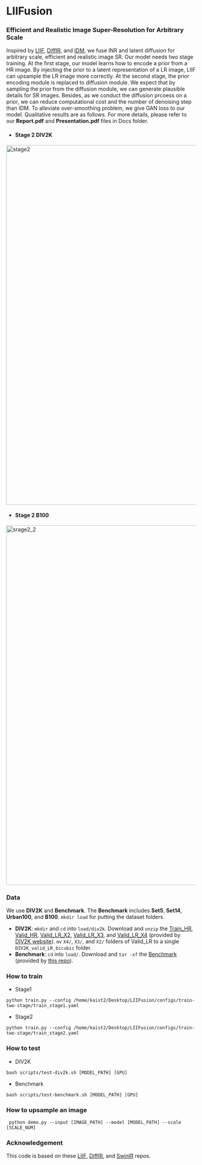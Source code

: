 # LIIFusion
### Efficient and Realistic Image Super-Resolution for Arbitrary Scale

Inspired by [LIIF](https://github.com/yinboc/liif), [DiffIR](https://github.com/Zj-BinXia/DiffIR), and [IDM](https://github.com/Ree1s/IDM), we fuse INR and latent diffusion for arbitrary scale, efficient and realistic image SR. Our model needs two stage training. At the first stage, our model learns how to encode a prior from a HR image. By injecting the prior to a latent representation of a LR image, LIIF can upsample the LR image more correctly. At the second stage, the prior encoding module is replaced to diffusion module. We expect that by sampling the prior from the diffusion module, we can generate plausible details for SR images. Besides, as we conduct the diffusion prcoess on a prior, we can reduce computational cost and the number of denoising step than IDM. To alleviate over-smoothing problem, we give GAN loss to our model. Qualitative results are as follows. For more details, please refer to our **Report.pdf** and **Presentation.pdf** files in Docs folder.


* #### Stage 2 DIV2K
<img width="954" alt="stage2" src="https://github.com/novwaul/LIIFusion/assets/53179332/a2e817c0-604a-4380-99e4-ac33520aebb6">

* #### Stage 2 B100
<img width="954" alt="srage2_2" src="https://github.com/novwaul/LIIFusion/assets/53179332/e1ffc51a-8445-40a0-bd38-078dd86169fa">

### Data
We use **DIV2K** and **Benchmark**. The **Benchmark** includes **Set5**, **Set14**, **Urban100**, and **B100**.
`mkdir load` for putting the dataset folders.

- **DIV2K**: `mkdir` and `cd` into `load/div2k`. Download and `unzip` the [Train_HR](http://data.vision.ee.ethz.ch/cvl/DIV2K/DIV2K_train_HR.zip), [Valid_HR](http://data.vision.ee.ethz.ch/cvl/DIV2K/DIV2K_valid_HR.zip), [Valid_LR_X2](http://data.vision.ee.ethz.ch/cvl/DIV2K/DIV2K_valid_LR_bicubic_X2.zip), [Valid_LR_X3](http://data.vision.ee.ethz.ch/cvl/DIV2K/DIV2K_valid_LR_bicubic_X3.zip), and [Valid_LR_X4](http://data.vision.ee.ethz.ch/cvl/DIV2K/DIV2K_valid_LR_bicubic_X4.zip) (provided by [DIV2K website](https://data.vision.ee.ethz.ch/cvl/DIV2K/)). `mv` `X4/`, `X3/`, and `X2/` folders of Valid_LR to a single `DIV2K_valid_LR_bicubic` folder.
- **Benchmark**: `cd` into `load/`. Download and `tar -xf` the [Benchmark](https://cv.snu.ac.kr/research/EDSR/benchmark.tar) (provided by [this repo](https://github.com/thstkdgus35/EDSR-PyTorch)).

### How to train 
* Stage1
<pre><code>python train.py --config /home/kaist2/Desktop/LIIFusion/configs/train-two-stage/train_stage1.yaml</pre></code>
* Stage2
<pre><code>python train.py --config /home/kaist2/Desktop/LIIFusion/configs/train-two-stage/train_stage2.yaml</pre></code>
### How to test
* DIV2K
<pre><code>bash scripts/test-div2k.sh [MODEL_PATH] [GPU]</pre></code>
* Benchmark
<pre><code>bash scripts/test-benchmark.sh [MODEL_PATH] [GPU] </pre></code>
### How to upsample an image
<pre><code> python demo.py --input [IMAGE_PATH] --model [MODEL_PATH] --scale [SCALE_NUM]</pre></code>

### Acknowledgement
This code is based on these [LIIF](https://github.com/yinboc/liif), [DiffIR](https://github.com/Zj-BinXia/DiffIR), and [SwinIR](https://github.com/novwaul/SwinIR) repos.
